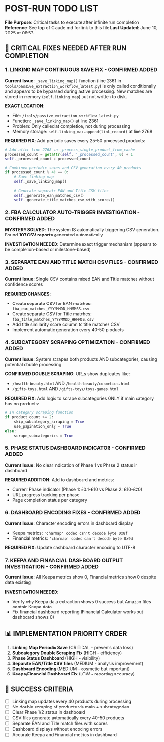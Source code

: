 # POST-RUN TODO LIST
**File Purpose**: Critical tasks to execute after infinite run completion
**Reference**: See top of Claude.md for link to this file
**Last Updated**: June 10, 2025 at 08:53

## 🔧 CRITICAL FIXES NEEDED AFTER RUN COMPLETION

### 1. LINKING MAP CONTINUOUS SAVE FIX - CONFIRMED ADDED
**Current Issue**: `_save_linking_map()` function (line 2361 in `tools/passive_extraction_workflow_latest.py`) is only called conditionally and appears to be bypassed during active processing. New matches are stored in memory (`self.linking_map`) but not written to disk.

**EXACT LOCATION**: 
- File: `/tools/passive_extraction_workflow_latest.py`
- Function: `_save_linking_map()` at line 2361
- Problem: Only called at completion, not during processing
- Memory storage: `self.linking_map.append(link_record)` at line 2768

**REQUIRED FIX**: Add periodic saves every 25-50 processed products:
```python
# Add after line 2768 in _process_single_product_from_cache
processed_count = getattr(self, '_processed_count', 0) + 1
self._processed_count = processed_count

# Combined periodic saves and CSV generation every 40 products
if processed_count % 40 == 0:
    # Save linking map
    self._save_linking_map()
    
    # Generate separate EAN and Title CSV files
    self._generate_ean_matches_csv()
    self._generate_title_matches_csv_with_scores()
```

### 2. FBA CALCULATOR AUTO-TRIGGER INVESTIGATION - CONFIRMED ADDED
**MYSTERY SOLVED**: The system IS automatically triggering CSV generation. Found **107 CSV reports** generated automatically.

**INVESTIGATION NEEDED**: Determine exact trigger mechanism (appears to be completion-based or milestone-based)

### 3. SEPARATE EAN AND TITLE MATCH CSV FILES - CONFIRMED ADDED
**Current Issue**: Single CSV contains mixed EAN and Title matches without confidence scores

**REQUIRED CHANGES**:
- Create separate CSV for EAN matches: `fba_ean_matches_YYYYMMDD_HHMMSS.csv`
- Create separate CSV for Title matches: `fba_title_matches_YYYYMMDD_HHMMSS.csv`
- Add title similarity score column to title matches CSV
- Implement automatic generation every 40-50 products

### 4. SUBCATEGORY SCRAPING OPTIMIZATION - CONFIRMED ADDED
**Current Issue**: System scrapes both products AND subcategories, causing potential double processing

**CONFIRMED DOUBLE SCRAPING**: URLs show duplicates like:
- `/health-beauty.html` AND `/health-beauty/cosmetics.html`
- `/gifts-toys.html` AND `/gifts-toys/toys-games.html`

**REQUIRED FIX**: Add logic to scrape subcategories ONLY if main category has no products:
```python
# In category scraping function
if product_count >= 2:
    skip_subcategory_scraping = True
    use_pagination_only = True
else:
    scrape_subcategories = True
```

### 5. PHASE STATUS DASHBOARD INDICATOR - CONFIRMED ADDED
**Current Issue**: No clear indication of Phase 1 vs Phase 2 status in dashboard

**REQUIRED ADDITION**: Add to dashboard and metrics:
- Current Phase indicator (Phase 1: £0.1-£10 vs Phase 2: £10-£20)
- URL progress tracking per phase
- Page completion status per category

### 6. DASHBOARD ENCODING FIXES - CONFIRMED ADDED
**Current Issue**: Character encoding errors in dashboard display
- Keepa metrics: `'charmap' codec can't decode byte 0x8f`
- Financial metrics: `'charmap' codec can't decode byte 0x9d`

**REQUIRED FIX**: Update dashboard character encoding to UTF-8

### 7. KEEPA AND FINANCIAL DASHBOARD OUTPUT INVESTIGATION - CONFIRMED ADDED
**Current Issue**: All Keepa metrics show 0, Financial metrics show 0 despite data existing

**INVESTIGATION NEEDED**: 
- Verify why Keepa data extraction shows 0 success but Amazon files contain Keepa data
- Fix financial dashboard reporting (Financial Calculator works but dashboard shows 0)

## 📊 IMPLEMENTATION PRIORITY ORDER
1. **Linking Map Periodic Save** (CRITICAL - prevents data loss)
2. **Subcategory Double Scraping Fix** (HIGH - efficiency)
3. **Phase Status Dashboard** (HIGH - visibility)
4. **Separate EAN/Title CSV files** (MEDIUM - analysis improvement)
5. **Dashboard Encoding** (MEDIUM - cosmetic but important)
6. **Keepa/Financial Dashboard Fix** (LOW - reporting accuracy)

## 🎯 SUCCESS CRITERIA
- [ ] Linking map updates every 40 products during processing
- [ ] No double scraping of products via main + subcategories
- [ ] Clear Phase 1/2 status in dashboard
- [ ] CSV files generate automatically every 40-50 products  
- [ ] Separate EAN and Title match files with scores
- [ ] Dashboard displays without encoding errors
- [ ] Accurate Keepa and Financial metrics in dashboard